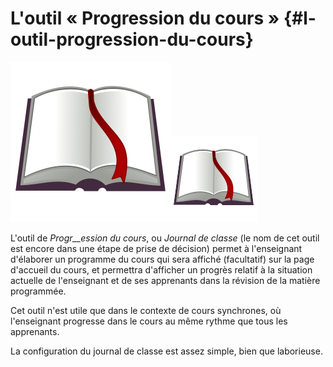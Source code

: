 # L&#039;outil « Progression du cours » {#l-outil-progression-du-cours}

![](../assets/image301.svg)![](../assets/image301.png)

L&#039;outil de _Progr__ession_ _du cours_, ou _Journal de classe_ (le nom de cet outil est encore dans une étape de prise de décision) permet à l&#039;enseignant d&#039;élaborer un programme du cours qui sera affiché (facultatif) sur la page d&#039;accueil du cours, et permettra d&#039;afficher un progrès relatif à la situation actuelle de l&#039;enseignant et de ses apprenants dans la révision de la matière programmée.

Cet outil n&#039;est utile que dans le contexte de cours synchrones, où l&#039;enseignant progresse dans le cours au même rythme que tous les apprenants.

La configuration du journal de classe est assez simple, bien que laborieuse.
